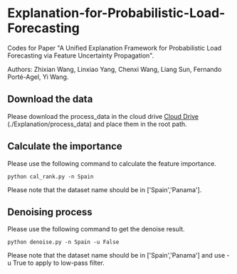 # Explanation-for-Probabilistic-Load-Forecasting

Codes for Paper "A Unified Explanation Framework for Probabilistic Load Forecasting via Feature Uncertainty Propagation".

Authors: Zhixian Wang, Linxiao Yang, Chenxi Wang, Liang Sun, Fernando Porté-Agel, Yi Wang.

## Download the data

Please download the process_data in the cloud drive [Cloud Drive](https://connecthkuhk-my.sharepoint.com/:f:/g/personal/u3009646_connect_hku_hk/EoQK6vwviVtGlDlwzE7P7FoBNAvVKwyGZ-pFxJu0qMrmKg?e=CadPtZ) (./Explanation/process_data) and place them in the root path.

## Calculate the importance

Please use the following command to calculate the feature importance.

~~~
python cal_rank.py -n Spain
~~~

Please note that the dataset name should be in ['Spain','Panama'].


## Denoising process

Please use the following command to get the denoise result.

~~~
python denoise.py -n Spain -u False
~~~

Please note that the dataset name should be in ['Spain','Panama'] and use -u True to apply to low-pass filter.
